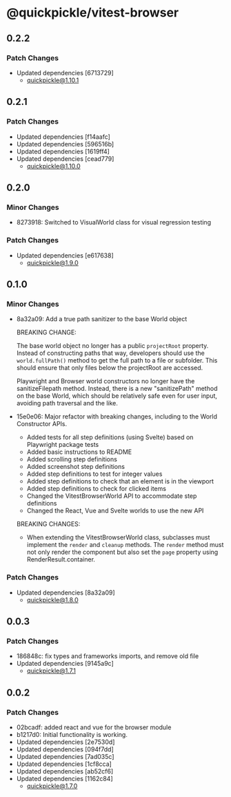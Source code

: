 # @quickpickle/vitest-browser

## 0.2.2

### Patch Changes

- Updated dependencies [6713729]
  - quickpickle@1.10.1

## 0.2.1

### Patch Changes

- Updated dependencies [f14aafc]
- Updated dependencies [596516b]
- Updated dependencies [1619ff4]
- Updated dependencies [cead779]
  - quickpickle@1.10.0

## 0.2.0

### Minor Changes

- 8273918: Switched to VisualWorld class for visual regression testing

### Patch Changes

- Updated dependencies [e617638]
  - quickpickle@1.9.0

## 0.1.0

### Minor Changes

- 8a32a09: Add a true path sanitizer to the base World object

  BREAKING CHANGE:

  The base world object no longer has a public `projectRoot` property.
  Instead of constructing paths that way, developers should use the
  `world.fullPath()` method to get the full path to a file or subfolder.
  This should ensure that only files below the projectRoot are accessed.

  Playwright and Browser world constructors no longer have the
  sanitizeFilepath method. Instead, there is a new "sanitizePath"
  method on the base World, which should be relatively safe even
  for user input, avoiding path traversal and the like.

- 15e0e06: Major refactor with breaking changes, including to the World Constructor APIs.

  - Added tests for all step definitions (using Svelte) based on Playwright package tests
  - Added basic instructions to README
  - Added scrolling step definitions
  - Added screenshot step definitions
  - Added step definitions to test for integer values
  - Added step definitions to check that an element is in the viewport
  - Added step definitions to check for clicked items
  - Changed the VitestBrowserWorld API to accommodate step definitions
  - Changed the React, Vue and Svelte worlds to use the new API

  BREAKING CHANGES:

  - When extending the VitestBrowserWorld class, subclasses must implement the `render`
    and `cleanup` methods. The `render` method must not only render the component
    but also set the `page` property using RenderResult.container.

### Patch Changes

- Updated dependencies [8a32a09]
  - quickpickle@1.8.0

## 0.0.3

### Patch Changes

- 186848c: fix types and frameworks imports, and remove old file
- Updated dependencies [9145a9c]
  - quickpickle@1.7.1

## 0.0.2

### Patch Changes

- 02bcadf: added react and vue for the browser module
- b1217d0: Initial functionality is working.
- Updated dependencies [2e7530d]
- Updated dependencies [094f7dd]
- Updated dependencies [7ad035c]
- Updated dependencies [1cf8cca]
- Updated dependencies [ab52cf6]
- Updated dependencies [1162c84]
  - quickpickle@1.7.0

